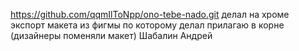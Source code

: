 https://github.com/qqmIlToNpp/ono-tebe-nado.git
делал на хроме
экспорт макета из фигмы по которому делал прилагаю в корне (дизайнеры поменяли макет)
Шабалин Андрей
